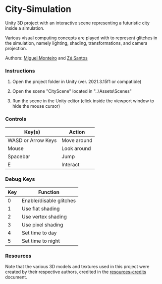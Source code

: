 # City-Simulation
Unity 3D project with an interactive scene representing a futuristic city inside a simulation. 

Various visual computing concepts are played with to represent glitches in the simulation, namely lighting, shading, transformations, and camera projection.

Authors: [Miguel Monteiro](https://github.com/exodusgd) and [Zé Santos](https://github.com/Zironix00)
### Instructions
1. Open the project folder in Unity (ver. 2021.3.15f1 or compatible)

2. Open the scene "CityScene" located in "..\Assets\Scenes"

3. Run the scene in the Unity editor (click inside the viewport window to hide the mouse cursor)

### Controls
| Key(s)             | Action           |
| ------------------ | ---------------- |
| WASD or Arrow Keys | Move around      |
| Mouse              | Look around      |
| Spacebar           | Jump             |
| E                  | Interact         |

### Debug Keys
| Key | Function                 |
| --- | ------------------------ |
| 0   | Enable/disable glitches  |
| 1   | Use flat shading         |
| 2   | Use vertex shading       |
| 3   | Use pixel shading        |
| 4   | Set time to day          |
| 5   | Set time to night        |

### Resources
Note that the various 3D models and textures used in this project were created by their respective authors, credited in the [resources-credits](resources-credits.pdf) document.
